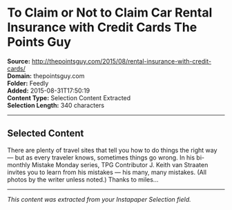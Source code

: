 # To Claim or Not to Claim Car Rental Insurance with Credit Cards The Points Guy

**Source:** http://thepointsguy.com/2015/08/rental-insurance-with-credit-cards/  
**Domain:** thepointsguy.com  
**Folder:** Feedly  
**Added:** 2015-08-31T17:50:19  
**Content Type:** Selection Content Extracted  
**Selection Length:** 340 characters  


---

## Selected Content

There are plenty of travel sites that tell you how to do things the right way — but as every traveler knows, sometimes things go wrong. In his bi-monthly Mistake Monday series, TPG Contributor J. Keith van Straaten invites you to learn from his mistakes — his many, many mistakes. (All photos by the writer unless noted.) Thanks to miles...

---

*This content was extracted from your Instapaper Selection field.*